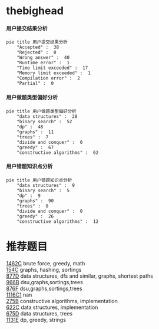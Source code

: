 # thebighead

<!-- tabs:start -->



#### **用户提交结果分析**

```mermaid
pie title 用户提交结果分析
    "Accepted" :  38
    "Rejected" :  0
    "Wrong answer" :  40
    "Runtime error" :  1
    "Time limit exceeded" :  17
    "Memory limit exceeded" :  1
    "Compilation error" :  2
    "Partial" :  0
```

#### **用户做题类型偏好分析**

```mermaid
pie title 用户做题类型偏好分析
    "data structures" :  28
    "binary search" :  52
    "dp" :  48
    "graphs" :  11
    "trees" :  7
    "divide and conquer" :  0
    "greedy" :  67
    "constructive algorithms" :  62
```
#### **用户错题知识点分析**

```mermaid
pie title 用户错题知识点分析
    "data structures" :  9
    "binary search" :  5
    "dp" :  9
    "graphs" :  90
    "trees" :  0
    "divide and conquer" :  0
    "greedy" :  26
    "constructive algorithms" :  12
```



<!-- tabs:end -->
# 推荐题目
[1462C](https://codeforces.com/contest/1462/problem/C)		brute force,
                        greedy,
                        math		  
[154C](https://codeforces.com/contest/154/problem/C)		graphs,
                        hashing,
                        sortings		  
[877D](https://codeforces.com/contest/877/problem/D)		data structures,
                        dfs and similar,
                        graphs,
                        shortest paths		  
[966B](https://codeforces.com/contest/966/problem/B)		dsu,graphs,sortings,trees		  
[876F](https://codeforces.com/contest/876/problem/F)		dsu,graphs,sortings,trees		  
[1116C1](https://codeforces.com/contest/1116C/problem/1)		nan		  
[275B](https://codeforces.com/contest/275/problem/B)		constructive algorithms,
                        implementation		  
[622C](https://codeforces.com/contest/622/problem/C)		data structures,
                        implementation		  
[675D](https://codeforces.com/contest/675/problem/D)		data structures,
                        trees		  
[1131E](https://codeforces.com/contest/1131/problem/E)		dp,
                        greedy,
                        strings		  
